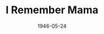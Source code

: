 ---
title: I Remember Mama
date: 1946-05-24
closing_date: 1946-05-31
layout: productions
featured_image:
image_caption:
image_credit:
playbill:
Theatre: Theatre Jacksonville
Venue: Little Theatre
cast:
- A Nurse: Ann Smith
- Another Doctor: Milton Rehberg
- Another Nurse:
  - Dorothy Greenlaw
  - Phyllis Bruen
- Arne: Charles Cherry
- Aunt Jenny: Jeanne Ostner
- Aunt Sigrid: Carrleen Wells
- Aunt Trina: Jean Carlson
- Bellboy: Milton Rehberg
- Christine: Sunya Bowen
- Dagmar: Paula Aberle
- Dorothy: Marelyn Archbold
- Dr. Johnson: Paul Samek
- Florence Dana Moorehead: Elizabeth Reed
- Hotel Guest:
  - Jo Rosenshine
  - Sarah McRae
- Jessie: Marion Hathcock
- Katrin: Jane Blythe
- Madeline: Harriet Gruebb
- Mama: Marion Albinson
- Mr. Hyde: Maurice Blitch
- Mr. Thorkelson: Elmo Lehman
- Nels: Calvin Burch
- Papa: Roy Meischner
- Scrubwoman: Esther Richmond
- Soda Clerk: Joseph Rosenshine
- Uncle Chris: Nicholas Volpe
crew:
- Director: L. Bramer Carlson
- Lighting: Helen Kriebs
- Make-up: Elmo Lehman
- Properties:
  - Irma Jean Manning
  - Jeanne Ostner
  - Lillian Bowen
  - Velma Henning
- Scenery:
  - David Salter
  - George Henning
  - Hinkley Greenlaw
  - Jeanne Ostner
  - Margie Carter
  - Stark Heriot
- Set and Lighting Design: Duke LeBrun
- Sound Effects: Audrey Forbes
- Stage Manager: Dorothy Greenlaw
- Wardrobe: Sarah McRae
---